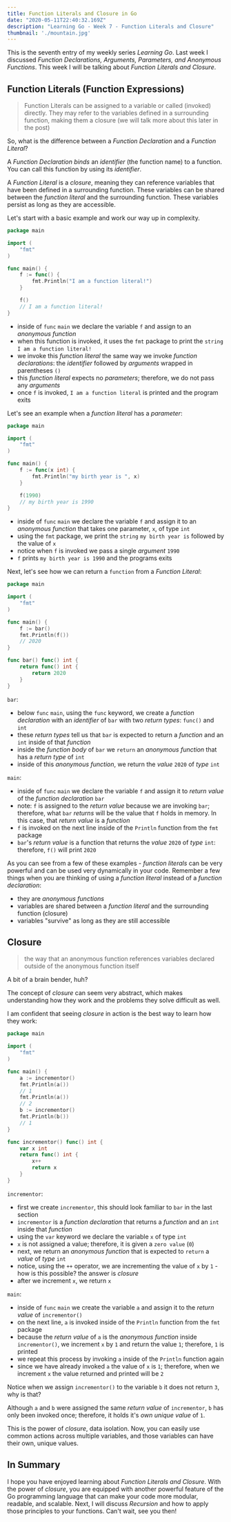 ```yaml
---
title: Function Literals and Closure in Go
date: "2020-05-11T22:40:32.169Z"
description: "Learning Go - Week 7 - Function Literals and Closure"
thumbnail: './mountain.jpg'
---
```


This is the seventh entry of my weekly series _Learning Go_. Last week I discussed _Function Declarations, Arguments, Parameters, and Anonymous Functions_. This week I will be talking about _Function Literals and Closure_.

## Function Literals (Function Expressions)

> Function Literals can be assigned to a variable or called (invoked) directly. They may refer to the variables defined in a surrounding function, making them a closure (we will talk more about this later in the post)

So, what is the difference between a _Function Declaration_ and a _Function Literal_?

A _Function Declaration_ _binds_ an _identifier_ (the function name) to a function. You can call this function by using its _identifier_.

A _Function Literal_ is a _closure_, meaning they can reference variables that have been defined in a surrounding function. These variables can be shared between the _function literal_ and the surrounding function. These variables persist as long as they are accessible.

Let's start with a basic example and work our way up in complexity.

```go
package main

import (
	"fmt"
)

func main() {
	f := func() {
		fmt.Println("I am a function literal!")
	}

	f()
	// I am a function literal!
}
```

- inside of `func` `main` we declare the variable `f` and assign to an _anonymous function_
- when this function is invoked, it uses the `fmt` package to print the `string` `I am a function literal!`
- we invoke this _function literal_ the same way we invoke _function declarations_: the _identifier_ followed by _arguments_ wrapped in parentheses `()`
- this _function literal_ expects no _parameters_; therefore, we do not pass any _arguments_
- once `f` is invoked, `I am a function literal` is printed and the program exits

Let's see an example when a _function literal_ has a _parameter_:

```go
package main

import (
	"fmt"
)

func main() {
	f := func(x int) {
		fmt.Println("my birth year is ", x)
	}

	f(1990)
	// my birth year is 1990
}
```

- inside of `func` `main` we declare the variable `f` and assign it to an _anonymous function_ that takes one parameter, `x`, of type `int`
- using the `fmt` package, we print the `string` `my birth year is` followed by the value of `x`
- notice when `f` is invoked we pass a single _argument_ `1990`
- `f` prints `my birth year is 1990` and the programs exits

Next, let's see how we can return a `function` from a _Function Literal_:

```go
package main

import (
	"fmt"
)

func main() {
	f := bar()
	fmt.Println(f())
	// 2020
}

func bar() func() int {
	return func() int {
		return 2020
	}
}
```

`bar`:

- below `func` `main`, using the `func` keyword, we create a _function declaration_ with an _identifier_ of `bar` with two _return types_: `func()` and `int`
- these _return types_ tell us that `bar` is expected to return a _function_ and an `int` inside of that _function_
- inside the _function body_ of `bar` we `return` an _anonymous function_ that has a _return type_ of `int`
- inside of this _anonymous function_, we return the _value_ `2020` of _type_ `int`

`main`:

- inside of `func` `main` we declare the variable `f` and assign it to _return value_ of the _function declaration_ `bar`
- note: `f` is assigned to the _return value_ because we are invoking `bar`; therefore, what `bar` _returns_ will be the value that `f` holds in memory. In this case, that _return value_ is a _function_
- `f` is invoked on the next line inside of the `Println` function from the `fmt` package
- `bar`'s _return value_ is a function that returns the _value_ `2020` of _type_ `int`: therefore, `f()` will print `2020`

As you can see from a few of these examples - _function literals_ can be very powerful and can be used very dynamically in your code. Remember a few things when you are thinking of using a _function literal_ instead of a _function declaration_:

- they are _anonymous functions_
- variables are shared between a _function literal_ and the surrounding function (closure)
- variables "survive" as long as they are still accessible

## Closure

> the way that an anonymous function references variables declared outside of the anonymous function itself

A bit of a brain bender, huh?

The concept of _closure_ can seem very abstract, which makes understanding how they work and the problems they solve difficult as well.

I am confident that seeing _closure_ in action is the best way to learn how they work:

```go
package main

import (
	"fmt"
)

func main() {
	a := incrementor()
	fmt.Println(a())
	// 1
	fmt.Println(a())
	// 2
	b := incrementor()
	fmt.Println(b())
	// 1
}

func incrementor() func() int {
	var x int
	return func() int {
		x++
		return x
	}
}
```

`incrementor`:

- first we create `incrementor`, this should look familiar to `bar` in the last section
- `incrementor` is a _function declaration_ that returns a _function_ and an `int` inside that _function_
- using the `var` keyword we declare the variable `x` of type `int`
- `x` is not assigned a value; therefore, it is given a `zero value` (`0`)
- next, we return an _anonymous function_ that is expected to `return` a _value_ of _type_ `int`
- notice, using the `++` operator, we are incrementing the value of `x` by `1` - how is this possible? the answer is _closure_
- after we increment `x`, we return `x`

`main`:

- inside of `func` `main` we create the variable `a` and assign it to the _return value_ of `incrementor()`
- on the next line, `a` is invoked inside of the `Println` function from the `fmt` package
- because the _return value_ of `a` is the _anonymous function_ inside `incrementor()`, we increment `x` by `1` and return the value `1`; therefore, `1` is printed
- we repeat this process by invoking `a` inside of the `Println` function again
- since we have already invoked `a` the value of `x` is `1`; therefore, when we increment `x` the value returned and printed will be `2`

Notice when we assign `incrementor()` to the variable `b` it does not return `3`, why is that?

Although `a` and `b` were assigned the same _return value_ of `incrementor`, `b` has only been invoked once; therefore, it holds it's _own unique value_ of `1`.

This is the power of _closure_, data isolation. Now, you can easily use common actions across multiple variables, and those variables can have their own, unique values.

## In Summary

I hope you have enjoyed learning about _Function Literals and Closure_. With the power of _closure_, you are equipped with another powerful feature of the Go programming language that can make your code more modular, readable, and scalable. Next, I will discuss _Recursion_ and how to apply those principles to your functions. Can't wait, see you then!
